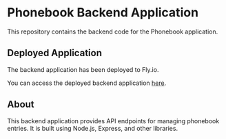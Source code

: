 # Phonebook Backend Application

This repository contains the backend code for the Phonebook application.

## Deployed Application

The backend application has been deployed to Fly.io.

You can access the deployed backend application [here](https://andreea-phonebook.fly.dev/).

## About

This backend application provides API endpoints for managing phonebook entries. It is built using Node.js, Express, and other libraries.

